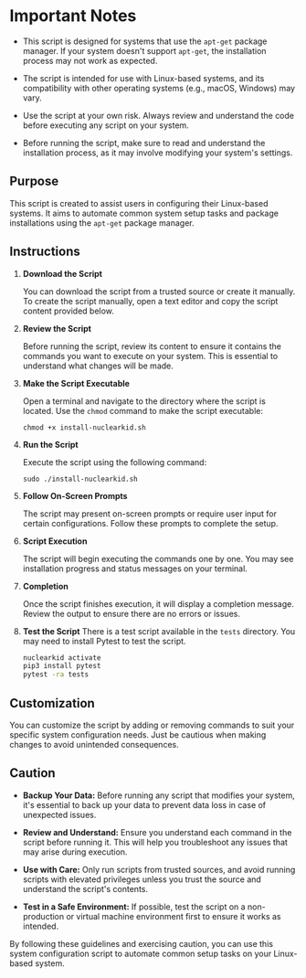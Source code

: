 
# Important Notes

- This script is designed for systems that use the `apt-get` package manager. If your system doesn't support `apt-get`, the installation process may not work as expected.

- The script is intended for use with Linux-based systems, and its compatibility with other operating systems (e.g., macOS, Windows) may vary.

- Use the script at your own risk. Always review and understand the code before executing any script on your system.

- Before running the script, make sure to read and understand the installation process, as it may involve modifying your system's settings.

## Purpose

This script is created to assist users in configuring their Linux-based systems. It aims to automate common system setup tasks and package installations using the `apt-get` package manager. 

## Instructions

1. **Download the Script**

   You can download the script from a trusted source or create it manually. To create the script manually, open a text editor and copy the script content provided below.

2. **Review the Script**

   Before running the script, review its content to ensure it contains the commands you want to execute on your system. This is essential to understand what changes will be made.

3. **Make the Script Executable**

   Open a terminal and navigate to the directory where the script is located. Use the `chmod` command to make the script executable:

   ```shell
   chmod +x install-nuclearkid.sh
   ```

4. **Run the Script**

   Execute the script using the following command:

   ```shell
   sudo ./install-nuclearkid.sh
   ```

5. **Follow On-Screen Prompts**

   The script may present on-screen prompts or require user input for certain configurations. Follow these prompts to complete the setup.

6. **Script Execution**

   The script will begin executing the commands one by one. You may see installation progress and status messages on your terminal.

7. **Completion**

   Once the script finishes execution, it will display a completion message. Review the output to ensure there are no errors or issues.

8. **Test the Script**
    There is a test script available in the `tests` directory. You may need to install Pytest to test the script.
    
    ```sh
    nuclearkid activate
    pip3 install pytest
    pytest -ra tests
    ```


## Customization

You can customize the script by adding or removing commands to suit your specific system configuration needs. Just be cautious when making changes to avoid unintended consequences.

## Caution

- **Backup Your Data:** Before running any script that modifies your system, it's essential to back up your data to prevent data loss in case of unexpected issues.

- **Review and Understand:** Ensure you understand each command in the script before running it. This will help you troubleshoot any issues that may arise during execution.

- **Use with Care:** Only run scripts from trusted sources, and avoid running scripts with elevated privileges unless you trust the source and understand the script's contents.

- **Test in a Safe Environment:** If possible, test the script on a non-production or virtual machine environment first to ensure it works as intended.

By following these guidelines and exercising caution, you can use this system configuration script to automate common setup tasks on your Linux-based system.